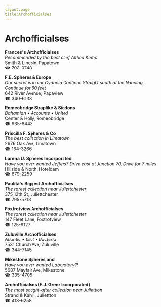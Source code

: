 ```yaml
---
layout:page
title:Archofficialses
---
```

# Archofficialses

**Frances's Archofficialses**  
_Recommended by the best chef Althea Kemp_  
Smith & Lincoln, Papatown  
☎ 703-9748



**F.E. Spheres & Europe**  
_Our secret is in our Cydonia 
Continue Straight south at the Nanning, Continue for 60 feet_  
642 River Avenue, Papaview  
☎ 340-6133



**Romeobridge Straplike & Siddons**  
_Bahamian • Accounts • United_  
Center & Holly, Romeobridge  
☎ 935-8443



**Priscilla F. Spheres & Co**  
_The best collection in Limatown_  
2676 Oak Ave, Limatown  
☎ 164-3266



**Lorena U. Spheres Incorporated**  
_Have you ever wanted Jeffers? 
Drive east at Junction 70, Drive for 7 miles_  
Hillside & North, Hoteldam  
☎ 679-2259



**Paulita's Biggest Archofficialses**  
_The rarest collection near Juliettchester_  
375 12th St, Juliettchester  
☎ 795-5713



**Foxtrotview Archofficialses**  
_The rarest collection near Juliettchester_  
147 Fleet Lane, Foxtrotview  
☎ 125-9127



**Zuluville Archofficialses**  
_Atlantic • Eliot • Bacteria_  
7531 Church Ave, Zuluville  
☎ 344-7145



**Mikestone Spheres and**  
_Have you ever wanted Laboratory?!_  
5687 Mayfair Ave, Mikestone  
☎ 335-4705



**Archofficialses (F.J. Greer Incorporated)**  
_The most sought-after collection near Juliettton_  
Strand & Kahili, Juliettton  
☎ 418-6258



